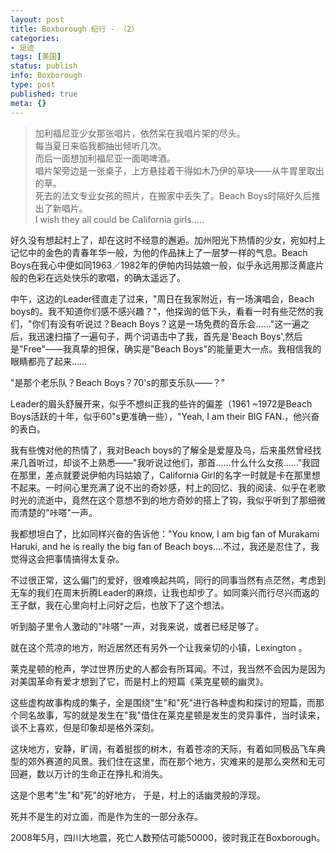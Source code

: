 ```yaml
---
layout: post
title: Boxborough 纪行 - （2）
categories:
- 足迹
tags: [美国]
status: publish
info: Boxborough
type: post
published: true
meta: {}
---
```


>加利福尼亚少女那张唱片，依然呆在我唱片架的尽头。    
>每当夏日来临我都抽出倾听几次。    
>而后一面想加利福尼亚一面喝啤酒。    
>唱片架旁边是一张桌子，上方悬挂着干得如木乃伊的草块——从牛胃里取出的草。    
>死去的法文专业女孩的照片，在搬家中丢失了。Beach Boys时隔好久后推出了新唱片。    
>I wish they all could be California girls.....    

好久没有想起村上了，却在这时不经意的邂逅。加州阳光下热情的少女，宛如村上记忆中的金色的青春年华一般，为他的作品抹上了一层梦一样的气息。Beach Boys在我心中便如同1963／1982年的伊帕内玛姑娘一般，似乎永远用那泛黄底片般的色彩在远处快乐的歌唱，的确太遥远了。

中午，这边的Leader径直走了过来，"周日在我家附近，有一场演唱会，Beach boys的。我不知道你们感不感兴趣？"，他探询的低下头，看看一时有些茫然的我们，"你们有没有听说过？Beach Boys？这是一场免费的音乐会……"这一遍之后，我迅速扫描了一遍句子，两个词语击中了我，首先是'Beach Boys',然后是"Free"——我真挚的担保，确实是"Beach Boys"的能量更大一点。我相信我的眼睛都亮了起来……

"是那个老乐队？Beach Boys？70's的那支乐队——？"

Leader的眉头舒展开来，似乎不想纠正我的些许的偏差（1961 ~1972是Beach Boys活跃的十年，似乎60"s更准确一些），"Yeah, I am their BIG FAN.，他兴奋的表白。

我有些愧对他的热情了，我对Beach boys的了解全是爱屋及乌，后来虽然曾经找来几首听过，却谈不上熟悉——"我听说过他们，那首……什么什么女孩……"我囧在那里，差点就要说伊帕内玛姑娘了，California Girl的名字一时就是卡在那里想不起来。一时间心里充满了说不出的奇妙感，村上的回忆、我的阅读、似乎在老歌时光的流逝中，竟然在这个意想不到的地方奇妙的搭上了钩，我似乎听到了那细微而清楚的"咔嗒"一声。

我都想坦白了，比如同样兴奋的告诉他："You know, I am big fan of Murakami Haruki, and he is really the big fan of Beach boys....不过，我还是忍住了，我觉得这会把事情搞得太复杂。

不过很正常，这么偏门的爱好，很难唤起共鸣，同行的同事当然有点茫然，考虑到无车的我们在周末折腾Leader的麻烦，让我也却步了。如同乘兴而行尽兴而返的王子猷，我在心里向村上问好之后，也放下了这个想法。

听到脑子里令人激动的"咔嗒"一声，对我来说，或者已经足够了。

就在这个荒凉的地方，附近居然还有另外一个让我亲切的小镇，Lexington 。

莱克星顿的枪声，学过世界历史的人都会有所耳闻。不过，我当然不会因为是因为对美国革命有爱才想到了它，而是村上的短篇《莱克星顿的幽灵》。

这些虚构故事构成的集子，全是围绕"生"和"死"进行各种虚构和探讨的短篇，而那个同名故事，写的就是发生在"我"借住在莱克星顿是发生的灵异事件，当时读来，谈不上喜欢，但是印象却是格外深刻。

这块地方，安静，旷阔，有着挺拔的树木，有着苍凉的天际，有着如同极品飞车典型的郊外赛道的风景。我们住在这里，而在那个地方，灾难来的是那么突然和无可回避，数以万计的生命正在挣扎和消失。

这是个思考"生"和"死"的好地方， 于是，村上的话幽灵般的浮现。

死并不是生的对立面，而是作为生的一部分永存。

2008年5月，四川大地震，死亡人数预估可能50000，彼时我正在Boxborough。
